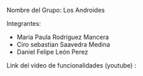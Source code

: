 Nombre del Grupo: Los Androides

Integrantes:
- Maria Paula Rodriguez Mancera
- Ciro sebastian Saavedra Medina
- Daniel Felipe León Perez

Link del video de funcionalidades (youtube) : 
